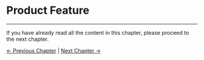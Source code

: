 # Product Feature
----




If you have already read all the content in this chapter, please proceed to the next chapter.<br>

[← Previous Chapter](../1-ProductIntroduction/myagvPI/README.md) | [Next Chapter →](../3-UserNotes/README.md)